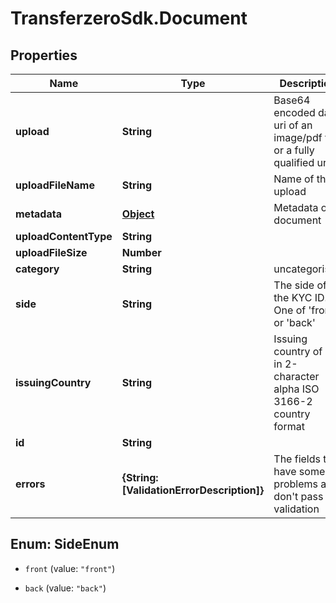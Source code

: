 # TransferzeroSdk.Document

## Properties
Name | Type | Description | Notes
------------ | ------------- | ------------- | -------------
**upload** | **String** | Base64 encoded data uri of an image/pdf file or a fully qualified url | 
**uploadFileName** | **String** | Name of the upload | 
**metadata** | [**Object**](.md) | Metadata of document | [optional] 
**uploadContentType** | **String** |  | [optional] 
**uploadFileSize** | **Number** |  | [optional] 
**category** | **String** | uncategorised | [optional] 
**side** | **String** | The side of the KYC ID. One of &#39;front&#39; or &#39;back&#39; | [optional] 
**issuingCountry** | **String** | Issuing country of ID in 2-character alpha ISO 3166-2 country format | [optional] 
**id** | **String** |  | [optional] 
**errors** | **{String: [ValidationErrorDescription]}** | The fields that have some problems and don&#39;t pass validation | [optional] 


<a name="SideEnum"></a>
## Enum: SideEnum


* `front` (value: `"front"`)

* `back` (value: `"back"`)




